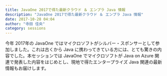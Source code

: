 ```yaml
---
title: JavaOne 2017で得た最新クラウド ＆ エンプラ Java 情報
description: "JavaOne 2017で得た最新クラウド ＆ エンプラ Java 情報"
date: 2017-10-28 04:04
author: "寺田 佳央"
category: sessions
---
```

今年 2017年の JavaOne ではマイクロソフトがシルバー・スポンサーとして参加しました。これは古くから Java に携わってきている方には、とても驚きの内容でした。本セッションでは JavaOne でマイクロソフトが Java on Azure 関連で発表した内容をはじめとし、現地で得たエンタープライズ Java 関連の最新情報もお届けします。